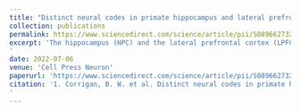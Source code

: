 ```yaml
---
title: "Distinct neural codes in primate hippocampus and lateral prefrontal cortex during associative learning in virtual environments"
collection: publications
permalink: https://www.sciencedirect.com/science/article/pii/S0896627322003610
excerpt: 'The hippocampus (HPC) and the lateral prefrontal cortex (LPFC) are two cortical areas of the primate brain deemed essential to cognition. Here, we hypothesized that the codes mediating neuronal communication in the HPC and LPFC microcircuits have distinctively evolved to serve plasticity and memory function at different spatiotemporal scales. We used a virtual reality task in which animals selected one of the two targets in the arms of the maze, according to a learned context-color rule. Our results show that during associative learning, HPC principal cells concentrate spikes in bursts, enabling temporal summation and fast synaptic plasticity in small populations of neurons and ultimately facilitating rapid encoding of associative memories. On the other hand, layer II/III LPFC pyramidal cells fire spikes more sparsely distributed over time. The latter would facilitate broadcasting of signals loaded in short-term memory across neuronal populations without necessarily triggering fast synaptic plasticity. [My role: Developed MATLAB implementation of MaxInterval Burst Detection Algorithm]
'
date: 2022-07-06
venue: 'Cell Press Neuron'
paperurl: 'https://www.sciencedirect.com/science/article/pii/S0896627322003610'
citation: '1. Corrigan, B. W. et al. Distinct neural codes in primate hippocampus and lateral prefrontal cortex during associative learning in virtual environments. Neuron 110, 2155-2169.e4 (2022).
'
---
```

